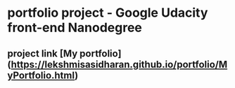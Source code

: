 # portfolio project - Google Udacity front-end Nanodegree

## project link [My portfolio] (https://lekshmisasidharan.github.io/portfolio/MyPortfolio.html)